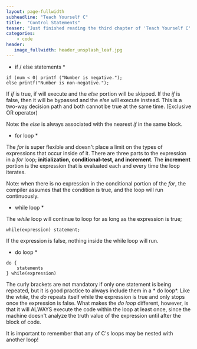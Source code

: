 ```yaml
---
layout: page-fullwidth
subheadline: "Teach Yourself C"
title:  "Control Statements"
teaser: "Just finished reading the third chapter of 'Teach Yourself C' and it was interesting. Titled, 'More C Program Control Statements', many of it was very similar to what I have read in other Ruby programming books. However, there were some dissemiliarites that could potentially trip me up if I am switching between Ruby and C. This post is designed to give me (and hopefully others) a rundown and distillation of the control statements found in chapter three."
categories:
    - code
header:
   image_fullwidth: header_unsplash_leaf.jpg
---
```



* if / else statements *

~~~
if (num < 0) printf ("Number is negative.");
else printf("Number is non-negative.");
~~~

If *if* is true, if will execute and the *else* portion will be skipped. If the *if* is false, then it will be bypassed and the *else* will execute instead. This is a two-way decision path and both cannot be true at the same time. (Exclusive OR operator)

Note: the *else* is always associated with the nearest *if* in the same block.

* for loop *

The *for* is super flexible and doesn't place a limit on the types of expressions that occur inside of it. There are three parts to the expression in a *for* loop; **initialization, conditional-test, and increment**. The **increment** portion is the expression that is evaluated each and every time the loop iterates.

Note: when there is no expression in the conditional portion of the *for*, the compiler assumes that the condition is true, and the loop will run continuously.


* while loop *

The *while* loop will continue to loop for as long as the expression is true;

~~~
while(expression) statement;
~~~

If the expression is false, nothing inside the while loop will run.

* do loop *

~~~
do {
	statements
} while(expression)
~~~

The curly brackets are not mandatory if only one statement is being repeated, but it is good practice to always include them in a * do loop*. Like the *while*, the *do* repeats itself while the expression is true and only stops once the expression is false. What makes the *do loop* different, however, is that it will ALWAYS execute the code within the loop at least once, since the machine doesn't analyze the truth value of the expression until after the block of code.

It is important to remember that any of C's loops may be nested with another loop!

